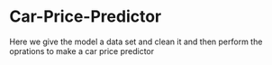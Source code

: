 # Car-Price-Predictor
Here we give the model a data set and clean it and then perform the oprations to make a car price predictor
